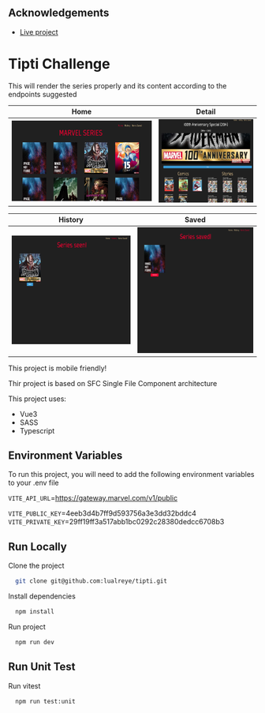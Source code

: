 ## Acknowledgements

- [Live project](https://master--tipti.netlify.app/)

# Tipti Challenge

This will render the series properly and its content according to the endpoints suggested

|         Home         |         Detail         |
| :------------------: | :--------------------: |
| ![](./docs/home.png) | ![](./docs/detail.png) |

|         History         |         Saved         |
| :---------------------: | :-------------------: |
| ![](./docs/history.png) | ![](./docs/saved.png) |

This project is mobile friendly!

Thir project is based on SFC
Single File Component architecture

This project uses:

- Vue3
- SASS
- Typescript

## Environment Variables

To run this project, you will need to add the following environment variables to your .env file

`VITE_API_URL`=https://gateway.marvel.com/v1/public

`VITE_PUBLIC_KEY`=4eeb3d4b7ff9d593756a3e3dd32bddc4
`VITE_PRIVATE_KEY`=29ff19ff3a517abb1bc0292c28380dedcc6708b3

## Run Locally

Clone the project

```bash
  git clone git@github.com:lualreye/tipti.git
```

Install dependencies

```bash
  npm install
```

Run project

```bash
  npm run dev
```

## Run Unit Test

Run vitest

```bash
  npm run test:unit
```
